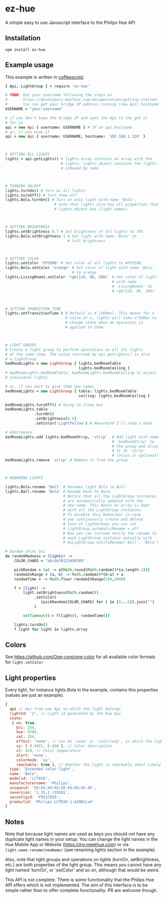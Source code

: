# ez-hue

A simple easy to use Javascript interface to the Philips Hue API

## Installation

`npm install ez-hue`

## Example usage

This example is written in [coffeescript](http://coffeescript.org/).

```coffeescript
{ Api, LightGroup } = require 'ez-hue'

# TODO: Get your username following the steps on
#       https://developers.meethue.com/documentation/getting-started
#       You can get your bridge IP address running (new Api).hostname
USERNAME = "your-username"

# if you don't know the bridge IP and want the Api to the get it
# for ya
api = new Api { username: USERNAME } # IP on api.hostname
# or, if you know it
api = new Api { username: USERNAME, hostname: '192.168.1.128' }



# GETTING ALL LIGHTS
lights = api.getLights() # lights.array contains an array with the
                         # lights, lights.object contains the lights
                         # indexed by name



# TURNING ON/OFF
lights.turnOn() # Turn on all lights
lights.turnOff() # Turn them off
lights.Bola.turnOn() # Turn on only light with name 'Bola',
                      # note that lights also has all properties that
                      # lights.object has (light names)



# SETTING BRIGHTNESS
lights.setBrightness 0.7 # Set brightness of all lights to 70%
lights.Bola.setBrightness 1 # Set light with name 'Bola' to
                            # full brightness



# SETTING COLOR
lights.setColor 'FF5500' # Set color of all lights to #FF5500.
lights.Bola.setColor 'orange' # Set color of light with name 'Bola'
                              # to orange
lights.LivingRoom1.setColor 'rgb(124, 96, 200)' # Set color of light
                                                # with name
                                                # 'LivingRoom1' to
                                                # rgb(124, 96, 200)



# SETTING TRANSITION TIME
lights.setTransitionTime 0 # Default is 4 (400ms). This means for a
                           # value of x, lights will take x*100ms to
                           # change state when an operation is
                           # applied to them



# LIGHT GROUPS
# Create a light group to perform operations on all its lights
# at the same time. The value returned by api.getLights() is also
# a LightGroup
bedRoomLights = new LightGroup [ lights.bedRoomTable
                                 lights.bedRoomCeiling ]
# bedRoomLights.bedRoomTable, bedRoomLights.bedRoomCeiling to access
# individual lights

# or, if you want to give them new names
bedRoomLights = new LightGroup { table: lights.bedRoomTable
                                 ceiling: lights.bedRoomCeiling }

bedRoomLights.turnOff() # Going to sleep boi
bedRoomLights.table
             .turnOn()
             .setBrightness(0.5)
             .setColor('LightYellow') # Nevermind I'll read a book

# Add/remove
bedRoomLights.add lights.bedRoomStrip, 'strip'  # Add light with name
                                                # 'bedRoomStrip' to
                                                # the group and alias
                                                # it to 'strip'
                                                # (alias is optional)
bedRoomLights.remove 'strip' # Remove it from the group



# RENAMING LIGHTS

lights.Bola.rename 'Ball' # Renames light Bola to Ball
lights.Ball.rename 'Bola' # Rename back to Bola.
                          # Notice that all the LightGroup instances
                          # are automatically updated with the
                          # new name. This means an array is kept
                          # with all the LightGroup instances.
                          # To disable this behaviour in case
                          # you continuously create and delete
                          # tons of lightGroups you can set
                          # LightGroup.automaticRename = off
                          # Now you can instead notify the rename to
                          # each LightGroup instance manually with
                          # myLightGroup.notifyRename('Ball', 'Bola')

# Random shiet boi
do randomMadness = (lights) ->
    COLOR_CHARS = "abcdef0123456789"

    pickRandom = (a) -> a[Math.round(Math.random()*(a.length-1))]
    randomInRange = (a, b) -> Math.random()*(b-a) + a
    randomTime = -> Math.floor randomInRange(100,5000)

    f = (light) ->
        light.setBrightness(Math.random())
             .setColor(
                (pickRandom(COLOR_CHARS) for i in [0...6]).join("")
             )

        setTimeout((-> f(light)), randomTime())

    lights.turnOn()
    f light for light in lights.array
```

## Colors

See https://github.com/One-com/one-color for all available color formats for `light.setColor`

## Light properties

Every light, for instance lights.Bola in the example, contains this properties
(values are just an example).

```javascript
{
  api // Api from new Api to which the light belongs
  lightId: '2', // Light id generated by the Hue Api
  state:
   { on: true,
     bri: 254,
     hue: 9785,
     sat: 254,
     effect: 'none', // Can be 'none' or 'colorloop', in which the light will cycle through all colors with current saturation and brightness settings
     xy: [ 0.4921, 0.458 ], // Color description
     ct: 424, // Color temperature
     alert: 'none',
     colormode: 'xy',
     reachable: true }, // Whether the light is reachable (most likely indicates whether it has power or not)
  type: 'Extended color light',
  name: 'Bola',
  modelid: 'LCT010',
  manufacturername: 'Philips',
  uniqueid: 'XX:XX:XX:XX:XX:XX:XX:XX-XX',
  swversion: '1.15.2_r19181',
  swconfigid: 'F921C859',
  productid: 'Philips-LCT010-1-A19ECLv4'
}
```

## Notes

Note that because light names are used as keys you should not
have any duplicate light names in your setup. You can change the light
names in the Hue Mobile App or Website (https://my.meethue.com) or
via `light.name.rename(newName)` (see renaming lights section in the
example).

Also, note that light groups and operations on lights (turnOn, setBrightness, etc.)
are both properties of the light group. This means you cannot have any light
named 'turnOn', or 'setColor' and so on, although that would be weird.

This API is not complete. There is some functionality that the Philips Hue API
offers which is not implemented. The aim of this interface is to be simple
rather than to offer complete functionality. PR are welcome though.
